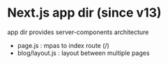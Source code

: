 # Next.js app dir (since v13)
app dir provides server-components architecture

* page.js : mpas to index route (/)
* blog/layout.js : layout between multiple pages